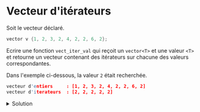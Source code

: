 # Vecteur d'itérateurs

Soit le vecteur déclaré.

~~~cpp
vector v {1, 2, 3, 2, 4, 2, 2, 6, 2};
~~~

Ecrire une fonction `vect_iter_val` qui reçoit un `vector<T>` et une valeur `<T>` et retourne un vecteur contenant des itérateurs sur chacune des valeurs correspondantes.

Dans l'exemple ci-dessous, la valeur `2` était recherchée.

~~~cpp
vecteur d'entiers     : [1, 2, 3, 2, 4, 2, 2, 6, 2]
vecteur d'iterateurs  : [2, 2, 2, 2, 2]
~~~

<details>
<summary>Solution</summary>

~~~cpp
#include <iostream>
#include <algorithm>
#include <vector>
#include <span>

using namespace std;

//---------------------------------------------------------
template <typename T>
ostream& operator<< (ostream& os, span<T> s) {
   os << "[";
   for (size_t i=0; i<s.size(); ++i) {
      if (i) os << ", ";
      os << s[i];
   }
   return os << "]";
}

//---------------------------------------------------------
template <typename T, typename Iterator>
vector<Iterator> vect_iter_val(vector<T>& v, const T& e) {

   vector<Iterator> result;
   auto it = v.begin();

   while( (it = find(it, v.end(), e)) != v.end()) {
      result.push_back(it);
      ++it;
   }

   return result;
}

//---------------------------------------------------------
// pour éviter des problèmes de surcharge avec l'opérateur de flux
template <typename Iterateur>
void afficher_vect_iter (const vector<Iterateur>& v) {
   cout << "[";
   for (size_t i=0; i<v.size(); ++i) {
      if (i) cout << ", ";
      cout << *v[i];
   }
   cout << "]";
}

//---------------------------------------------------------
int main() {

   vector v {1, 2, 3, 2, 4, 2, 2, 6, 2};

   using it_int = vector<int>::iterator;

   cout << "vecteur d'entiers     : " << span(v) << endl;
   vector vect_int_ref = vect_iter_val<int, it_int>(v, 2);
   cout << "vecteur d'iterateurs  : ";
   afficher_vect_iter(vect_int_ref);
}
~~~

</details>